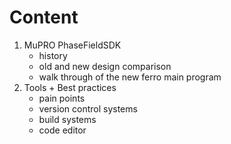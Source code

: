 # Content

1. MuPRO PhaseFieldSDK 
   - history
   - old and new design comparison
   - walk through of the new ferro main program
2. Tools + Best practices
   - pain points
   - version control systems
   - build systems
   - code editor